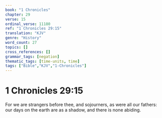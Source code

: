 ```yaml
---
book: "1 Chronicles"
chapter: 29
verse: 15
ordinal_verse: 11180
ref: "1 Chronicles 29:15"
translation: "KJV"
genre: "History"
word_count: 27
topics: []
cross_references: []
grammar_tags: [negation]
thematic_tags: [time-units, time]
tags: ["Bible","KJV","1-Chronicles"]
---
```


# 1 Chronicles 29:15

For we are strangers before thee, and sojourners, as were all our fathers: our days on the earth are as a shadow, and there is none abiding.
